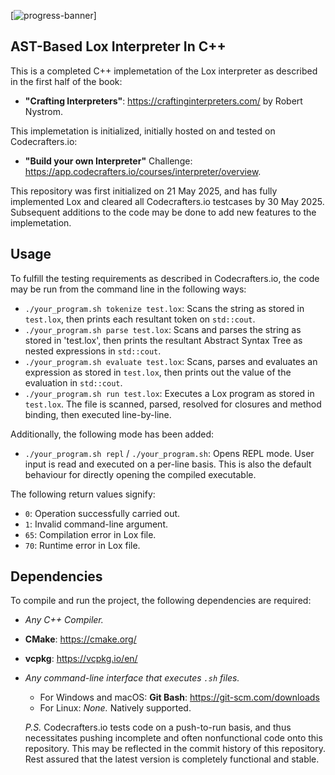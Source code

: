 [![progress-banner](https://backend.codecrafters.io/progress/interpreter/0877c070-7800-493c-8aa4-f0dbca4625bb)]
## AST-Based Lox Interpreter In C++

This is a completed C++ implemetation of the Lox interpreter as described in the first half of the book:  
- **"Crafting Interpreters"**: https://craftinginterpreters.com/ by Robert Nystrom.  

This implemetation is initialized, initially hosted on and tested on Codecrafters.io:  
- **"Build your own Interpreter"** Challenge: https://app.codecrafters.io/courses/interpreter/overview.  

This repository was first initialized on 21 May 2025, and has fully implemented Lox and cleared all Codecrafters.io testcases by 30 May 2025. 
Subsequent additions to the code may be done to add new features to the implemetation.

## Usage

To fulfill the testing requirements as described in Codecrafters.io, the code may be run from the command line in the following ways:  

- `./your_program.sh tokenize test.lox`: Scans the string as stored in `test.lox`, then prints each resultant token on `std::cout`.  
- `./your_program.sh parse test.lox`: Scans and parses the string as stored in 'test.lox', then prints the resultant Abstract Syntax Tree as nested expressions in `std::cout`.  
- `./your_program.sh evaluate test.lox`: Scans, parses and evaluates an expression as stored in `test.lox`, then prints out the value of the evaluation in `std::cout`.
- `./your_program.sh run test.lox`: Executes a Lox program as stored in `test.lox`. The file is scanned, parsed, resolved for closures and method binding, then executed line-by-line.

Additionally, the following mode has been added:

- `./your_program.sh repl` / `./your_program.sh`: Opens REPL mode. User input is read and executed on a per-line basis. This is also the default behaviour for directly opening the compiled executable.

The following return values signify:
- `0`: Operation successfully carried out.
- `1`: Invalid command-line argument.
- `65`: Compilation error in Lox file.
- `70`: Runtime error in Lox file.

## Dependencies

To compile and run the project, the following dependencies are required:
- *Any C++ Compiler.*
- **CMake**: https://cmake.org/
- **vcpkg**: https://vcpkg.io/en/
- *Any command-line interface that executes `.sh` files.*
  - For Windows and macOS: **Git Bash**: https://git-scm.com/downloads
  - For Linux: *None.* Natively supported.

  *P.S.* Codecrafters.io tests code on a push-to-run basis, and thus necessitates pushing incomplete and often nonfunctional code onto this repository. This may be reflected in the commit history of this repository.  
  Rest assured that the latest version is completely functional and stable.